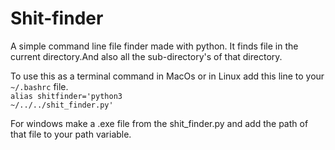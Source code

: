 # Shit-finder

A simple command line file finder made with python.
It finds file in the current directory.And also all the sub-directory's of that directory.

To use this as a terminal command in MacOs or in Linux add this line to your <code>~/.bashrc</code> file.<br>
<code>alias shitfinder='python3 ~/../../shit_finder.py'</code>

For windows make a .exe file from the shit_finder.py and add the path of that file to your path variable.
